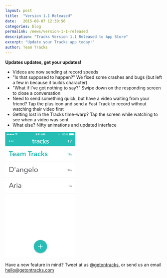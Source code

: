 ```yaml
---
layout: post
title:  "Version 1.1 Released"
date:   2015-08-07 12:30:56
categories: blog
permalink: /news/version-1-1-released
description: "Tracks Version 1.1 Released to App Store"
excerpt: "Update your Tracks app today!"
author: Team Tracks
---
```


**Updates updates, get your updates!**   

- Videos are now sending at record speeds
- "Is that supposed to happen?" We fixed some crashes and bugs (but left a few in because it builds character)
- "What if I’ve got nothing to say?" Swipe down on the responding screen to close a conversation
- Need to send something quick, but have a video waiting from your friend? Tap the plus icon and send a Fast Track to record without watching their video first
- Getting lost in the Tracks time-warp? Tap the screen while watching to see when a video was sent
- What else? Nifty animations and updated interface


<div class="row post-image-bg" markdown="1">

![cancel](/images/posts/1-1cancel.gif)

</div>


Have a new feature in mind? Tweet at us [@getontracks], or send us an email [hello@getontracks.com]

[Download Tracks on the App Store]: https://itunes.apple.com/app/apple-store/id991383515?pt=117131894&ct=Article%20Link&mt=8

[hello@getontracks.com]: mailto:hello@getontracks.com
[@getontracks]: http://twitter.com/getontracks